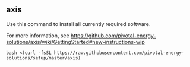 ## axis

Use this command to install all currently required software.

For more information, see https://github.com/pivotal-energy-solutions/axis/wiki/GettingStarted#new-instructions-wip

```shell
bash <(curl -fsSL https://raw.githubusercontent.com/pivotal-energy-solutions/setup/master/axis)
```
